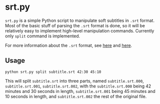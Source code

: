 srt.py
======

`srt.py` is a simple Python script to manipulate soft subtitles in `.srt` format. Most of the basic stuff of parsing the `.srt` format is done, so it will be relatively easy to implement high-level manipulation commands. Currently only `split` command is implemented. 

For more information about the `.srt` format, see [here](http://en.wikipedia.org/wiki/SubRip) and [here](http://www.matroska.org/technical/specs/subtitles/srt.html). 


Usage
-----

    python srt.py split subtitle.srt 42:30 45:10

This will split `subtitle.srt` into three parts, named `subtitle.srt.000`, `subtitle.srt.001`, `subtitle.srt.002`, with the `subtitle.srt.000` being 42 minutes and 30 seconds in length, `subtitle.srt.001` being 45 minutes and 10 seconds in length, and `subtitle.srt.002` the rest of the original file. 
